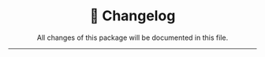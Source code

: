 <div align="center"><h1>📝 Changelog</h1><p>All changes of this package will be documented in this file.</p></div>

---


